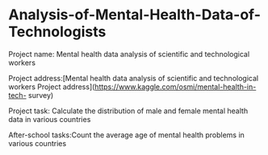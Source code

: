 # Analysis-of-Mental-Health-Data-of-Technologists
Project name: Mental health data analysis of scientific and technological workers   

Project address:[Mental health data analysis of scientific and technological workers Project address](https://www.kaggle.com/osmi/mental-health-in-tech- survey)  

Project task: Calculate the distribution of male and female mental health data in various countries  

After-school tasks:Count the average age of mental health problems in various countries  

